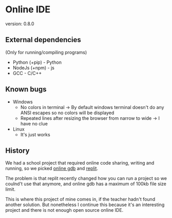 # Online IDE
version: 0.8.0

## External dependencies
(Only for running/compiling programs)
- Python (+pip) - Python
- NodeJs (+npm) - js
- GCC - C/C++

## Known bugs
- Windows
	- No colors in terminal -> By default windows terminal doesn't do any ANSI escapes so no colors will be displayed
	- Repeated lines after resizing the browser from narrow to wide -> I have no clue
- Linux
	- It's just works

## History
We had a school project that required online code sharing, writing and running, so we picked [online gdb](https://www.onlinegdb.com) and [replit](https://replit.com/).

The problem is that replit recently changed how you can run a project so we coulnd't use that anymore, and online gdb has a maximum of 100kb file size limit.

This is where this project of mine comes in, if the teacher hadn't found another solution. But nonetheless I continue this because it's an interesting project and there is not enough open source online IDE.